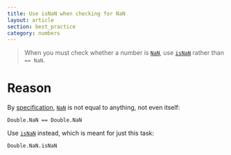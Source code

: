 ```yaml
---
title: Use isNaN when checking for NaN
layout: article
section: best_practice
category: numbers
---
```


> When you must check whether a number is [`NaN`], use [`isNaN`] rather than `== NaN`.

# Reason

By [specification](https://en.wikipedia.org/wiki/IEEE_754), [`NaN`] is not equal to anything, not even itself:

```tut:book
Double.NaN == Double.NaN
```

Use [`isNaN`] instead, which is meant for just this task:

```tut:book
Double.NaN.isNaN
```

[`NaN`]:https://www.scala-lang.org/api/2.12.8/scala/Double$.html#NaN:Double(NaN)
[`isNaN`]:https://www.scala-lang.org/api/2.12.8/scala/Double.html#isNaN:Boolean
